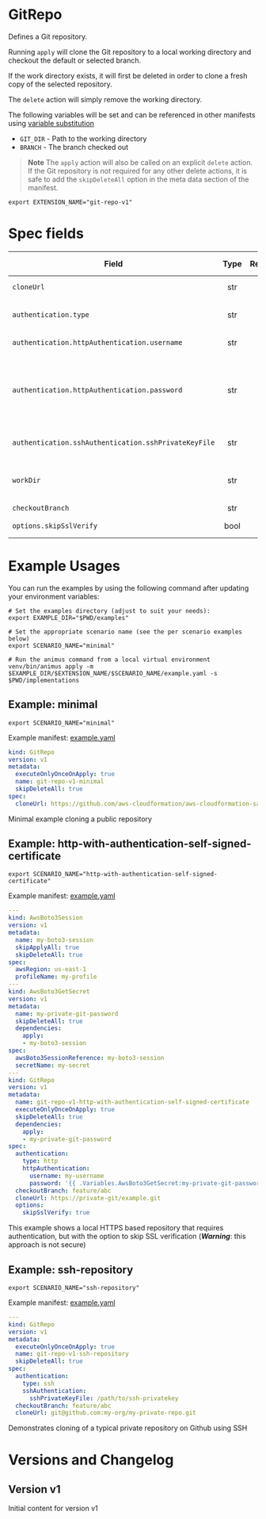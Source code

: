 # GitRepo

Defines a Git repository.

Running `apply` will clone the Git repository to a local working directory and checkout the default or selected
branch.

If the work directory exists, it will first be deleted in order to clone a fresh copy of the selected repository.

The `delete` action will simply remove the working directory.

The following variables will be set and can be referenced in other manifests using [variable substitution](https://github.com/nicc777/py-animus/blob/main/doc/placeholder_values.md#variables-and-manifest-dependencies)

* `GIT_DIR` - Path to the working directory
* `BRANCH` - The branch checked out

> **Note**
> The `apply` action will also be called on an explicit `delete` action. If the Git repository is not required for any
> other delete actions, it is safe to add the `skipDeleteAll` option in the meta data section of the manifest.

```shell
export EXTENSION_NAME="git-repo-v1"
```

# Spec fields

| Field                                                | Type    | Required | In Versions | Description                                                                                                                                                                                                                                                                                                                            |
|------------------------------------------------------|:-------:|:--------:|:-----------:|----------------------------------------------------------------------------------------------------------------------------------------------------------------------------------------------------------------------------------------------------------------------------------------------------------------------------------------|
| `cloneUrl`                                           | str     | Yes      | v1          | The URL to the GIt repository to clone locally into the working directory                                                                                                                                                                                                                                                              |
| `authentication.type`                                | str     | No       | v1          | Must be either "http" or "ssh". If not supplied, no authentication will be used and the repository will be assumed to be public.                                                                                                                                                                                                       |
| `authentication.httpAuthentication.username`         | str     | No       | v1          | The username for HTTP(S) based Git repositories. Only required if `authentication.type` is set to `http`                                                                                                                                                                                                                               |
| `authentication.httpAuthentication.password`         | str     | No       | v1          | The password for HTTP(S) based Git repositories. Only required if `authentication.type` is set to `http`. Never put the actual password. See https://github.com/nicc777/py-animus/blob/main/doc/placeholder_values.md and https://github.com/nicc777/py-animus/blob/main/doc/placeholder_values.md#variables-and-manifest-dependencies |
| `authentication.sshAuthentication.sshPrivateKeyFile` | str     | No       | v1          | The full path to the SSH private key. Only required if `authentication.type` is set to `ssh`. For SSH this is for now the only supported option.                                                                                                                                                                                       |
| `workDir`                                            | str     | No       | v1          | If supplied, this directory will be used to clone the Git repository into. If not supplied, a random temporary directory will be created. The final value will be in the `GIT_DIR` variable.                                                                                                                                           |
| `checkoutBranch`                                     | str     | No       | v1          | If supplied, this branch will be checked out. Default=main                                                                                                                                                                                                                                                                             |
| `options.skipSslVerify`                              | bool    | No       | v1          | If `authentication.type` is `http` and there is a need to skip SSL verification, set this to `true`. Default=false                                                                                                                                                                                                                     |


# Example Usages

You can run the examples by using the following command after updating your environment variables:

```shell
# Set the examples directory (adjust to suit your needs):
export EXAMPLE_DIR="$PWD/examples"

# Set the appropriate scenario name (see the per scenario examples below)
export SCENARIO_NAME="minimal"

# Run the animus command from a local virtual environment
venv/bin/animus apply -m $EXAMPLE_DIR/$EXTENSION_NAME/$SCENARIO_NAME/example.yaml -s $PWD/implementations
```

## Example: minimal

```shell
export SCENARIO_NAME="minimal"
```

Example manifest: [example.yaml](examples/git-repo-v1/minimal/example.yaml)

```yaml
kind: GitRepo
version: v1
metadata:
  executeOnlyOnceOnApply: true
  name: git-repo-v1-minimal
  skipDeleteAll: true
spec:
  cloneUrl: https://github.com/aws-cloudformation/aws-cloudformation-samples.git
```

Minimal example cloning a public repository

## Example: http-with-authentication-self-signed-certificate

```shell
export SCENARIO_NAME="http-with-authentication-self-signed-certificate"
```

Example manifest: [example.yaml](examples/git-repo-v1/http-with-authentication-self-signed-certificate/example.yaml)

```yaml
---
kind: AwsBoto3Session
version: v1
metadata:
  name: my-boto3-session
  skipApplyAll: true
  skipDeleteAll: true
spec:
  awsRegion: us-east-1
  profileName: my-profile
---
kind: AwsBoto3GetSecret
version: v1
metadata:
  name: my-private-git-password
  skipDeleteAll: true
  dependencies:
    apply:
    - my-boto3-session
spec:
  awsBoto3SessionReference: my-boto3-session
  secretName: my-secret
---
kind: GitRepo
version: v1
metadata:
  name: git-repo-v1-http-with-authentication-self-signed-certificate
  executeOnlyOnceOnApply: true
  skipDeleteAll: true
  dependencies:
    apply:
    - my-private-git-password
spec:
  authentication:
    type: http
    httpAuthentication:
      username: my-username
      password: '{{ .Variables.AwsBoto3GetSecret:my-private-git-password:default:VALUE }}'
  checkoutBranch: feature/abc
  cloneUrl: https://private-git/example.git
  options:
    skipSslVerify: true
```

This example shows a local HTTPS based repository that requires authentication, but with the option to skip SSL verification (_**Warning**_: this approach is not secure)

## Example: ssh-repository

```shell
export SCENARIO_NAME="ssh-repository"
```

Example manifest: [example.yaml](examples/git-repo-v1/ssh-repository/example.yaml)

```yaml
---
kind: GitRepo
version: v1
metadata:
  executeOnlyOnceOnApply: true
  name: git-repo-v1-ssh-repository
  skipDeleteAll: true
spec:
  authentication:
    type: ssh
    sshAuthentication:
      sshPrivateKeyFile: /path/to/ssh-privatekey
  checkoutBranch: feature/abc
  cloneUrl: git@github.com:my-org/my-private-repo.git
```

Demonstrates cloning of a typical private repository on Github using SSH


# Versions and Changelog

## Version v1

Initial content for version v1
